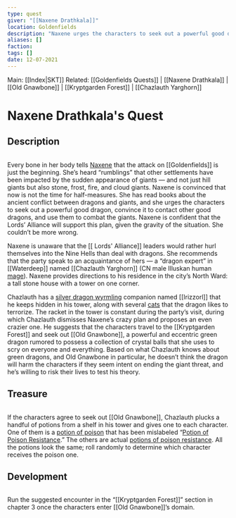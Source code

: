 ```yaml
---
type: quest
giver: "[[Naxene Drathkala]]"
location: Goldenfields
description: "Naxene urges the characters to seek out a powerful good dragon, convince it to contact other good dragons, and use them to combat the giants."
aliases: []
faction:
tags: []
date: 12-07-2021
---
```

Main: [[Index|SKT]]
Related: [[Goldenfields Quests]] | [[Naxene Drathkala]] | [[Old Gnawbone]] | [[Kryptgarden Forest]] | [[Chazlauth Yarghorn]]
# Naxene Drathkala's Quest
## Description
```ad-abstract

```
Every bone in her body tells [Naxene](https://www.dndbeyond.com/monsters/naxene-drathkala) that the attack on [[Goldenfields]] is just the beginning. She’s heard “rumblings” that other settlements have been impacted by the sudden appearance of giants — and not just hill giants but also stone, frost, fire, and cloud giants. Naxene is convinced that now is not the time for half-measures. She has read books about the ancient conflict between dragons and giants, and she urges the characters to seek out a powerful good dragon, convince it to contact other good dragons, and use them to combat the giants. Naxene is confident that the Lords’ Alliance will support this plan, given the gravity of the situation. She couldn’t be more wrong.

Naxene is unaware that the [[ Lords' Alliance]] leaders would rather hurl themselves into the Nine Hells than deal with dragons. She recommends that the party speak to an acquaintance of hers — a “dragon expert” in [[Waterdeep]] named [[Chazlauth Yarghorn]] (CN male Illuskan human [mage](https://www.dndbeyond.com/monsters/mage)). Naxene provides directions to his residence in the city’s North Ward: a tall stone house with a tower on one corner.

Chazlauth has a [silver dragon wyrmling](https://www.dndbeyond.com/monsters/silver-dragon-wyrmling) companion named [[Irizzorl]] that he keeps hidden in his tower, along with several [cats](https://www.dndbeyond.com/monsters/cat) that the dragon likes to terrorize. The racket in the tower is constant during the party’s visit, during which Chazlauth dismisses Naxene’s crazy plan and proposes an even crazier one. He suggests that the characters travel to the [[Kryptgarden Forest]] and seek out [[Old Gnawbone]], a powerful and eccentric green dragon rumored to possess a collection of crystal balls that she uses to scry on everyone and everything. Based on what Chazlauth knows about green dragons, and Old Gnawbone in particular, he doesn’t think the dragon will harm the characters if they seem intent on ending the giant threat, and he’s willing to risk their lives to test his theory.
## Treasure
```ad-note

```
If the characters agree to seek out [[Old Gnawbone]], Chazlauth plucks a handful of potions from a shelf in his tower and gives one to each character. One of them is a [potion of poison](https://www.dndbeyond.com/magic-items/potion-of-poison) that has been mislabeled “[Potion of Poison Resistance](https://www.dndbeyond.com/magic-items/potion-of-poison-resistance).” The others are actual [potions of poison resistance](https://www.dndbeyond.com/magic-items/potion-of-poison-resistance). All the potions look the same; roll randomly to determine which character receives the poison one.
## Development
```ad-warning

```
Run the suggested encounter in the “[[Kryptgarden Forest]]” section in chapter 3 once the characters enter [[Old Gnawbone]]’s domain.